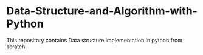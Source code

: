# Data-Structure-and-Algorithm-with-Python
This repository contains Data structure implementation in python from scratch
